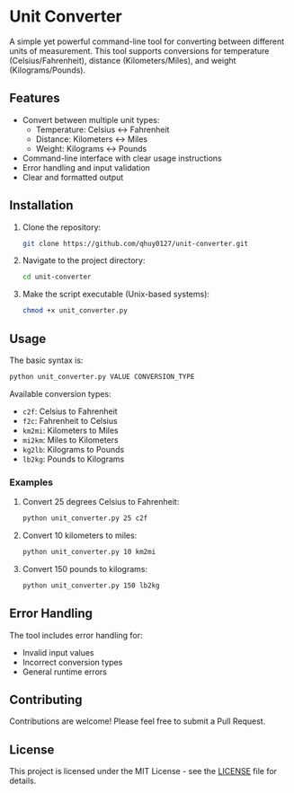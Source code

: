 # Unit Converter

A simple yet powerful command-line tool for converting between different units of measurement. This tool supports conversions for temperature (Celsius/Fahrenheit), distance (Kilometers/Miles), and weight (Kilograms/Pounds).

## Features

- Convert between multiple unit types:
  - Temperature: Celsius ↔ Fahrenheit
  - Distance: Kilometers ↔ Miles
  - Weight: Kilograms ↔ Pounds
- Command-line interface with clear usage instructions
- Error handling and input validation
- Clear and formatted output

## Installation

1. Clone the repository:
   ```bash
   git clone https://github.com/qhuy0127/unit-converter.git
   ```
2. Navigate to the project directory:
   ```bash
   cd unit-converter
   ```
3. Make the script executable (Unix-based systems):
   ```bash
   chmod +x unit_converter.py
   ```

## Usage

The basic syntax is:
```bash
python unit_converter.py VALUE CONVERSION_TYPE
```

Available conversion types:
- `c2f`: Celsius to Fahrenheit
- `f2c`: Fahrenheit to Celsius
- `km2mi`: Kilometers to Miles
- `mi2km`: Miles to Kilometers
- `kg2lb`: Kilograms to Pounds
- `lb2kg`: Pounds to Kilograms

### Examples

1. Convert 25 degrees Celsius to Fahrenheit:
   ```bash
   python unit_converter.py 25 c2f
   ```

2. Convert 10 kilometers to miles:
   ```bash
   python unit_converter.py 10 km2mi
   ```

3. Convert 150 pounds to kilograms:
   ```bash
   python unit_converter.py 150 lb2kg
   ```

## Error Handling

The tool includes error handling for:
- Invalid input values
- Incorrect conversion types
- General runtime errors

## Contributing

Contributions are welcome! Please feel free to submit a Pull Request.

## License

This project is licensed under the MIT License - see the [LICENSE](LICENSE) file for details.